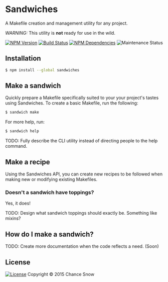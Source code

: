 # Sandwiches

A Makefile creation and management utility for any project.

*WARNING:* This utility is **not** ready for use in the wild.

[![NPM Version][npm-image]][npm-url] [![Build Status][travis-image]][travis-url] [![NPM Dependencies][deps-image]][deps-url] ![Maintenance Status][maintain-image]

## Installation

```sh
$ npm install --global sandwiches
```

## Make a sandwich

Quickly prepare a Makefile specifically suited to your your project's tastes
using Sandwiches. To create a basic Makefile, run the following:

```sh
$ sandwich make
```

For more help, run:

```sh
$ sandwich help
```

TODO: Fully describe the CLI utility instead of directing people to the help
command.

## Make a recipe

Using the Sandwiches API, you can create new recipes to be followed when
making new or modifying existing Makefiles.

### Doesn't a sandwich have toppings?

Yes, it does!

TODO: Design what sandwich toppings should exactly be. Something like mixins?

## How do I make a sandwich?

TODO: Create more documentation when the code reflects a need. (Soon)

## License

[![License][license-image]][license-url]
Copyright © 2015 Chance Snow

[npm-url]: https://npmjs.org/package/sandwiches
[npm-image]: https://badge.fury.io/js/sandwiches.svg
[travis-url]: https://travis-ci.org/chances/sandwiches
[travis-image]: http://img.shields.io/travis/chances/sandwiches.svg
[deps-url]: https://david-dm.org/chances/sandwiches
[deps-image]: https://img.shields.io/david/chances/sandwiches.svg
[deps-dev-url]: https://david-dm.org/chances/sandwiches#info=devDependencies
[deps-dev-image]: https://img.shields.io/david/dev/chances/sandwiches.svg
[maintain-image]: https://img.shields.io/maintenance/yes/2015.svg
[license-url]: https://github.com/chances/sandwiches/blob/master/LICENSE
[license-image]: https://img.shields.io/npm/l/sandwiches.svg
